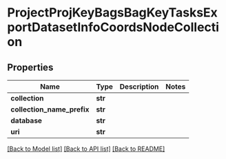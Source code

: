 # ProjectProjKeyBagsBagKeyTasksExportDatasetInfoCoordsNodeCollection

## Properties
Name | Type | Description | Notes
------------ | ------------- | ------------- | -------------
**collection** | **str** |  | 
**collection_name_prefix** | **str** |  | 
**database** | **str** |  | 
**uri** | **str** |  | 

[[Back to Model list]](../README.md#documentation-for-models) [[Back to API list]](../README.md#documentation-for-api-endpoints) [[Back to README]](../README.md)


